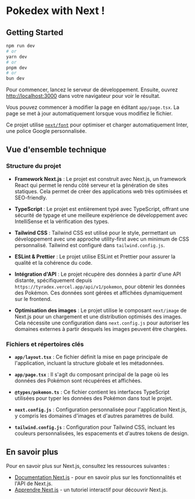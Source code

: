 # Pokedex with Next !

## Getting Started

```bash
npm run dev
# or
yarn dev
# or
pnpm dev
# or
bun dev
```

Pour commencer, lancez le serveur de développement. Ensuite, ouvrez [http://localhost:3000](http://localhost:3000) dans votre navigateur pour voir le résultat.

Vous pouvez commencer à modifier la page en éditant `app/page.tsx`. La page se met à jour automatiquement lorsque vous modifiez le fichier.

Ce projet utilise [`next/font`](https://nextjs.org/docs/basic-features/font-optimization) pour optimiser et charger automatiquement Inter, une police Google personnalisée.

## Vue d'ensemble technique

### Structure du projet

-   **Framework Next.js** : Le projet est construit avec Next.js, un framework React qui permet le rendu côté serveur et la génération de sites statiques. Cela permet de créer des applications web très optimisées et SEO-friendly.

-   **TypeScript** : Le projet est entièrement typé avec TypeScript, offrant une sécurité de typage et une meilleure expérience de développement avec IntelliSense et la vérification des types.

-   **Tailwind CSS** : Tailwind CSS est utilisé pour le style, permettant un développement avec une approche utility-first avec un minimum de CSS personnalisé. Tailwind est configuré dans `tailwind.config.js`.

-   **ESLint & Prettier** : Le projet utilise ESLint et Prettier pour assurer la qualité et la cohérence du code.

-   **Intégration d'API** : Le projet récupère des données à partir d'une API distante, spécifiquement depuis `https://tyradex.vercel.app/api/v1/pokemon`, pour obtenir les données des Pokémon. Ces données sont gérées et affichées dynamiquement sur le frontend.

-   **Optimisation des images** : Le projet utilise le composant `next/image` de Next.js pour un chargement et une distribution optimisés des images. Cela nécessite une configuration dans `next.config.js` pour autoriser les domaines externes à partir desquels les images peuvent être chargées.

### Fichiers et répertoires clés

-   **`app/layout.tsx`** : Ce fichier définit la mise en page principale de l'application, incluant la structure globale et les métadonnées.

-   **`app/page.tsx`** : Il s'agit du composant principal de la page où les données des Pokémon sont récupérées et affichées.

-   **`@types/pokemon.ts`** : Ce fichier contient les interfaces TypeScript utilisées pour typer les données des Pokémon dans tout le projet.

-   **`next.config.js`** : Configuration personnalisée pour l'application Next.js, y compris les domaines d'images et d'autres paramètres de build.

-   **`tailwind.config.js`** : Configuration pour Tailwind CSS, incluant les couleurs personnalisées, les espacements et d'autres tokens de design.

## En savoir plus

Pour en savoir plus sur Next.js, consultez les ressources suivantes :

-   [Documentation Next.js](https://nextjs.org/docs) - pour en savoir plus sur les fonctionnalités et l'API de Next.js.
-   [Apprendre Next.js](https://nextjs.org/learn) - un tutoriel interactif pour découvrir Next.js.
